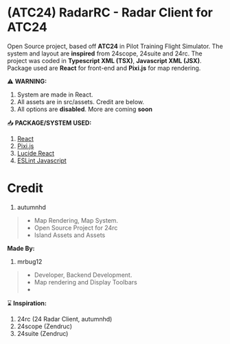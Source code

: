 # (ATC24) RadarRC - Radar Client for **ATC24**
Open Source project, based off **ATC24** in Pilot Training Flight Simulator. The system and layout are **inspired** from 24scope, 24suite and 24rc.
The project was coded in **Typescript XML (TSX)**, **Javascript XML (JSX)**. Package used are **React** for front-end and **Pixi.js** for map rendering.

 ⚠️ **WARNING:**
 1. System are made in React.
 2. All assets are in src/assets. Credit are below.
 3. All options are **disabled**. More are coming **soon**

📥 **PACKAGE/SYSTEM USED:**
1. [React](https://react.dev/)
2. [Pixi.js](https://pixijs.com/)
3. [Lucide React](https://lucide.dev/guide/packages/lucide-react)
3. [ESLint Javascript](https://eslint.org/)

# Credit
1. autumnhd
> - Map Rendering, Map System.
> - Open Source Project for 24rc
> - Island Assets and Assets

**Made By:**
1. mrbug12
> - Developer, Backend Development.
> - Map rendering and Display Toolbars
> - 
⌛ **Inspiration:**
1. 24rc (24 Radar Client, autumnhd)
2. 24scope (Zendruc)
3. 24suite (Zendruc)
